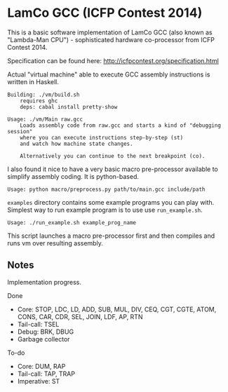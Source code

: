 LamCo GCC (ICFP Contest 2014)
=============================

This is a basic software implementation of LamCo GCC (also known
as "Lambda-Man CPU") - sophisticated hardware co-processor from ICFP Contest 2014.

Specification can be found here: http://icfpcontest.org/specification.html

Actual "virtual machine" able to execute GCC assembly instructions is written in Haskell.

    Building: ./vm/build.sh
        requires ghc
        deps: cabal install pretty-show

    Usage: ./vm/Main raw.gcc
        Loads assembly code from raw.gcc and starts a kind of "debugging session"
        where you can execute instructions step-by-step (st)
        and watch how machine state changes.
        
        Alternatively you can continue to the next breakpoint (co).

I also found it nice to have a very basic macro pre-processor available to simplify assembly coding.
It is python-based.

    Usage: python macro/preprocess.py path/to/main.gcc include/path

`examples` directory contains some example programs you can play with. Simplest
way to run example program is to use use `run_example.sh`.

    Usage: ./run_example.sh example_prog_name

This script launches a macro pre-processor first and then compiles and runs vm over resulting assembly.

Notes
-----
Implementation progress.

Done
 - Core: STOP, LDC, LD, ADD, SUB, MUL, DIV, CEQ, CGT, CGTE, ATOM, CONS, CAR, CDR, SEL, JOIN, LDF, AP, RTN
 - Tail-call: TSEL
 - Debug: BRK, DBUG
 - Garbage collector

To-do
 - Core: DUM, RAP
 - Tail-call: TAP, TRAP
 - Imperative: ST
